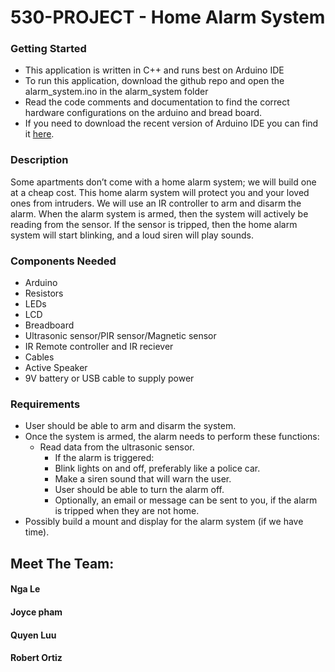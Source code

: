 # 530-PROJECT - Home Alarm System


### Getting Started
* This application is written in C++ and runs best on Arduino IDE
* To run this application, download the github repo and open the alarm_system.ino in the alarm_system folder
* Read the code comments and documentation to find the correct hardware configurations on the arduino and bread board.
* If you need to download the recent version of Arduino IDE you can find it [here](https://www.arduino.cc/en/software).


### Description
Some apartments don’t come with a home alarm system; we will build one at a cheap cost. This home alarm system will protect you and your loved ones from intruders. We will use an IR controller to arm and disarm the alarm. When the alarm system is armed, then the system will actively be reading from the sensor. If the sensor is tripped, then the home alarm system will start blinking, and a loud siren will play sounds.  

### Components Needed
-	Arduino
-	Resistors
-	LEDs
-	LCD
-	Breadboard
-	Ultrasonic sensor/PIR sensor/Magnetic sensor
-	IR Remote controller and IR reciever
-	Cables
-	Active Speaker
-	9V battery or USB cable to supply power

### Requirements
- User should be able to arm and disarm the system.
- Once the system is armed, the alarm needs to perform these functions:
  - Read data from the ultrasonic sensor.
    -  If the alarm is triggered:
      -  Blink lights on and off, preferably like a police car.
      -  Make a siren sound that will warn the user.
      -  User should be able to turn the alarm off.
      -  Optionally, an email or message can be sent to you, if the alarm is tripped when they are not home.
-  Possibly build a mount and display for the alarm system (if we have time).

## Meet The Team:
#### Nga Le
#### Joyce pham
#### Quyen Luu
#### Robert Ortiz

